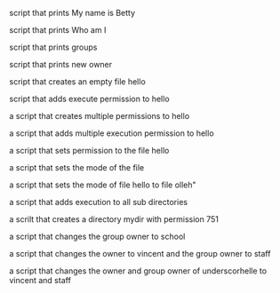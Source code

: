 script that prints My name is Betty

script that prints Who am I

script that prints groups

script that prints new owner

script that creates an empty file hello

script that adds execute permission to hello

a script that creates multiple permissions to hello

a script that adds multiple execution permission to hello

a script that sets permission to the file hello

a script that sets the mode of the file

a script that sets the mode of file hello to file olleh"

a script that adds execution to all sub directories

a scrilt that creates a directory mydir with permission 751

a script that changes the group owner to school

a script that changes the owner to vincent and the group owner to staff

a script that changes the owner and group owner of underscorhelle to vincent and staff
